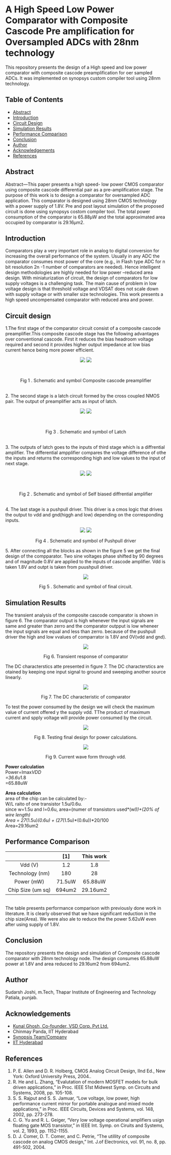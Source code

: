 # A High Speed Low Power Comparator with Composite Cascode Pre amplification for Oversampled ADCs with 28nm technology
This repository presents the design of a High speed and low power comparator with composite cascode preamplification for oer sampled ADCs. It was implemented on synopsys custom compiler tool using 28nm technology.
## Table of Contents
- [Abstract](https://github.com/sudarshjoshi/A-High-Speed-Low-Power-Comparator-with-Composite-Cascode-Pre-amplification-for-Oversampled-ADCs-/edit/main/README.md#Abstract)
- [Introduction](https://github.com/sudarshjoshi/A-High-Speed-Low-Power-Comparator-with-Composite-Cascode-Pre-amplification-for-Oversampled-ADCs-/edit/main/README.md#Introduction)
- [Circuit Design](https://github.com/sudarshjoshi/A-High-Speed-Low-Power-Comparator-with-Composite-Cascode-Pre-amplification-for-Oversampled-ADCs-/edit/main/README.md#circuit-design)
- [Simulation Results](https://github.com/sudarshjoshi/A-High-Speed-Low-Power-Comparator-with-Composite-Cascode-Pre-amplification-for-Oversampled-ADCs-/edit/main/README.md#simulation-results)
- [Performance Comparison](https://github.com/sudarshjoshi/A-High-Speed-Low-Power-Comparator-with-Composite-Cascode-Pre-amplification-for-Oversampled-ADCs-/edit/main/README.md#performance-comparison)
- [Conclusion](https://github.com/sudarshjoshi/A-High-Speed-Low-Power-Comparator-with-Composite-Cascode-Pre-amplification-for-Oversampled-ADCs-/edit/main/README.md#conclusion)
- [Author](https://github.com/sudarshjoshi/A-High-Speed-Low-Power-Comparator-with-Composite-Cascode-Pre-amplification-for-Oversampled-ADCs-/edit/main/README.md#author) 
- [Acknowledgements](https://github.com/sudarshjoshi/A-High-Speed-Low-Power-Comparator-with-Composite-Cascode-Pre-amplification-for-Oversampled-ADCs-/edit/main/README.md#acknowledgements)
- [References](https://github.com/sudarshjoshi/A-High-Speed-Low-Power-Comparator-with-Composite-Cascode-Pre-amplification-for-Oversampled-ADCs-/edit/main/README.md#references)
## Abstract
Abstract—This paper presents a high speed- low power
CMOS comparator using composite cascode differential
pair as a pre-amplification stage. The purpose of this work
is to design a comparator for oversampled ADC application.
This comparator is designed using 28nm CMOS
technology with a power supply of 1.8V. Pre and post layout
simulation of the proposed circuit is done using synopsys costom compiler tool.
The total power consumption of the comparator is 65.88µW and the total approximated area occupied by comparator
is 29.16µm2.

## Introduction
Comparators play a very important role in analog to
digital conversion for increasing the overall performance
of the system. Usually in any ADC the comparator
consumes most power of the core (e.g., in Flash type
ADC for n bit resolution 2n
-1 number of comparators are
needed). Hence intelligent design methodologies are
highly needed for low power –reduced area design.
With miniaturization of circuit, the design of
comparators for low supply voltages is a
challenging task. The main cause of problem in low
voltage design is that threshold voltage and VDSAT does
not scale down with supply voltage or with smaller size
technologies. This work presents a high speed uncompensated
comparator with reduced area and power.

## Circuit design

1.The first stage of the comparator circuit consist of a composite cascode preamplifier.This composite cascode stage has the following
advantages over conventional cascode. First it reduces the
bias headroom voltage required and second it provides
higher output impedance at low bias current hence being
more power efficient. 

<p align="center">
<img src="https://user-images.githubusercontent.com/100463400/156126729-b264500f-b4ce-4526-9625-697168610245.JPG">
 <img src="https://user-images.githubusercontent.com/100463400/156126731-0d9065ac-85a2-4e53-90af-a32cf278dd0c.JPG">
</p>
<br>
<p align="center">
Fig 1 . Schematic and symbol Composite cascode preamplifier
</p>
<br>
2. The second stage is a latch circuit formed by
the cross coupled NMOS pair. The output
of preamplifier acts as input of latch.
<br>


<p align="center">
<img src="https://user-images.githubusercontent.com/100463400/156126719-226b17bd-1490-473d-be0a-7b2ebc25b04f.JPG">
 <img src="https://user-images.githubusercontent.com/100463400/156126712-0ce353a7-5aad-408f-a43e-3d6e772ca81f.JPG">
</p>
<br>
<p align="center">
Fig 3 . Schematic and symbol of Latch
</p>
<br>
3. The outputs of latch goes to the inputs of third stage which is a diffrential amplifier. The differential ampplifier compares the voltage difference of othe the inputs and returns the corresponding high and low values to the input of next stage. 
<p align="center">
<img src="https://user-images.githubusercontent.com/100463400/156126708-30cda077-2d68-44e8-add2-c5de61fa3ba9.JPG">
 <img src="https://user-images.githubusercontent.com/100463400/156126712-0ce353a7-5aad-408f-a43e-3d6e772ca81f.JPG">
</p>
<br>
<p align="center">
Fig 2 . Schematic and symbol of Self biased diffrential amplifier
</p><br>
4. The last stage is a pushpull driver. This driver is a cmos logic that drives the output to vdd and gnd(higgh and low) depending on the corresponding inputs.
 <br>
<p align="center">
<img src="https://user-images.githubusercontent.com/100463400/156126739-d7a0658e-8392-4537-9d6f-8c0d3a5ae268.JPG">
 <img src="https://user-images.githubusercontent.com/100463400/156126737-717e705d-2641-4333-9a45-a788c9f09973.JPG">
</p>
<p align="center">
Fig 4 . Schematic and symbol of Pushpull driver
</p> 
5. After connecting all the blocks as shown in the figure 5 we get the final design of the compparator. Two sine voltages phase shifted by 90 degrees and of magnitude 0.8V are applied to the inputs of cascode amplifier. Vdd is taken 1.8V and outpt is taken from puushpull driver.

<p align="center">
<img src="https://user-images.githubusercontent.com/100463400/156126713-08c196e0-fa73-41ef-b5d4-4f350c7aaf46.JPG">
<p align="center">
Fig 5 . Schematic and symbol of final circuit.
</p>


## Simulation Results

The transient analysis of the composite cascode comparator is shown in figure 6. The comparator output is high whenever the input signals are same and greater than zerro and the comparator outpput is low wheneer the input signals are equal and less than zerro. because of the pushpull driver the high and low vvalues of comparrator is 1.8V and 0V(vdd and gnd).

<p align="center">
<img src="https://user-images.githubusercontent.com/100463400/156126741-eba4f177-cf38-4fb5-8ce1-5b2a75dcb742.JPG">
</p>
<p align="center">
Fig 6. Transient response of comparator
</p>
The DC characterstics atte presented in figure 7. The DC characterstics are otained by keeping one input signal to ground and sweeping another source linearly.
<br/>
<p align="center">
<img src="https://user-images.githubusercontent.com/100463400/156126750-3a359606-f9f6-46d1-bb0f-0dfbefe133bb.JPG">
</p>
<p align="center">
Fig 7. The DC characteristic of comparator
</p>
To test the power consumed by the design we will check the maximum value of current offered y the supply vdd. TThe product of maximum current and spply voltage will provide power consumed by the circuit.

<p align="center">
<img src="https://user-images.githubusercontent.com/100463400/156126726-205e01a7-ae32-4577-a4d4-20b1fdbba13a.JPG">
</p>

<p align="center">
Fig 8. Testing final design for power calculations.
</p>


<p align="center">
<img src="https://user-images.githubusercontent.com/100463400/156126749-917fdb5e-e82a-4efc-90ce-7df82060e5ef.JPG">
</p>

<p align="center">
Fig 9. Current wave form through vdd.
</p>

<b>Power calculation</b><br>
Power=Imax*VDD<br>
     =36.6u*1.8<br>
     =65.88uW



<b>Area calculation</b><br>
area of the chip can be calculated by:- <br>
W/L raito of one transistor 1.5u/0.6u.<br>
since w=1.5u and l=0.6u, area=(numer of transistors used*(w*l))+(20% of wire length)<br>
Area = 27*(1.5u)*(0.6u) + (27*(1.5u)*(0.6u))*20/100<br>
Area=29.16um2

      



## Performance Comparison

|               |      [1]      |   This work   |
|     :---:     |     :---:     |     :---:     |
|     Vdd (V)   |      1.2      |      1.8      |
|Technology (nm)|      180      |      28       |
|  Power (mW)   |      71.5uW      |      65.88uW     |
|Chip Size (um sq) |   694um2      |      29.16um2    |
<br>
The table presents performance comparison with previously done work in literature. It is clearly observed that we have significant reduction in the chip size(Area). We were also ale to reduce the the power 5.62uW even after using supply of 1.8V.

## Conclusion
The repository presents the design and simulation of Composite cascode comparator with 28nm technology node. The design consumes 65.88uW power at 1.8V and area reduced to 29.16um2 from 694um2.

## Author
Sudarsh Joshi, m.Tech, Thapar Institute of Engineering and Technology Patiala, punjab.
## Acknowledgements
- [Kunal Ghosh, Co-founder, VSD Corp. Pvt Ltd.](https://www.linkedin.com/in/kunal-ghosh-vlsisystemdesign-com-28084836?lipi=urn%3Ali%3Apage%3Ad_flagship3_profile_view_base_contact_details%3B0xcWjpLDThSEo6S9UPO9Tw%3D%3D)
- Chinmay Panda, IIT Hyderabad
- [Synopsis Team/Company](synopsys.com/company/contact-synopsys/office-locations/india/about-synopsys-india.html)
- [IIT Hyderabad](https://www.iith.ac.in/events/2022/02/15/Cloud-Based-Analog-IC-Design-Hackathon/)

## References
1. P. E. Allen and D. R. Holberg, CMOS Analog Circuit Design, IInd
Ed., New York: Oxford University Press, 2004..
2. R. He and L. Zhang, “Evalutation of modern MOSFET models
for bulk driven applications,” in Proc. IEEE 51st Midwest Symp.
on Circuits and Systems, 2008, pp. 105-108.
3. S. S. Rajput and S. S. Jamuar, “Low voltage, low power, high
performance current mirror for portable analogue and mixed mode
applications,” in Proc. IEEE Circuits, Devices and Systems, vol.
148, 2002, pp. 273-278.
4. C. G. Yu and R. L. Geiger, “Very low voltage operational
amplifiers usign floating gate MOS transistor,” in IEEE Int. Symp.
on Ciruits and Systems, vol. 2, 1993, pp. 1152-1155.
5. D. J. Comer, D. T. Comer, and C. Petrie, “The utillity of
composite cascode on analog CMOS design,” Int. J.of Electronics,
vol. 91, no. 8, pp. 491-502, 2004. 


